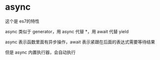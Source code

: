 # async

这个是 es7的特性

async 类似于 generator，用 async 代替 *，用 await 代替 yield

async 表示函数里面有异步操作，await 表示紧跟在后面的表达式需要等待结果

但是 async 内置执行器，会自动执行
